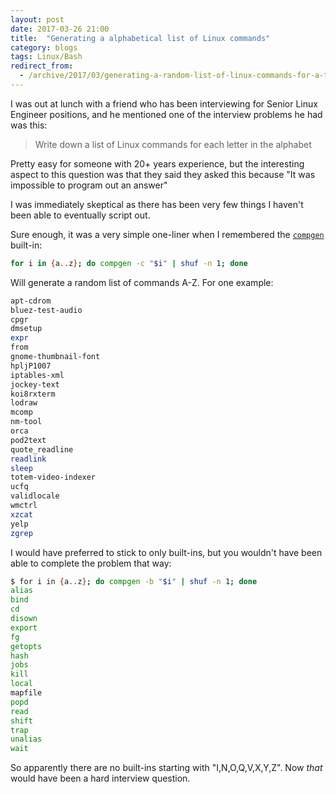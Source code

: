 ```yaml
---
layout: post
date: 2017-03-26 21:00
title:  "Generating a alphabetical list of Linux commands"
category: blogs
tags: Linux/Bash
redirect_from:
  - /archive/2017/03/generating-a-random-list-of-linux-commands-for-a-to-z.html
---
```


I was out at lunch with a friend who has been interviewing for Senior Linux Engineer positions, and he mentioned one of the interview problems he had was this:

> Write down a list of Linux commands for each letter in the alphabet

Pretty easy for someone with 20+ years experience, but the interesting aspect to this question was that they said they asked this because "It was impossible to program out an answer"

I was immediately skeptical as there has been very few things I haven't been able to eventually script out.

Sure enough, it was a very simple one-liner when I remembered the [`compgen`](https://www.gnu.org/software/bash/manual/html_node/Programmable-Completion-Builtins.html) built-in:

```bash
for i in {a..z}; do compgen -c "$i" | shuf -n 1; done
```

Will generate a random list of commands A-Z. For one example:

```bash
apt-cdrom
bluez-test-audio
cpgr
dmsetup
expr
from
gnome-thumbnail-font
hpljP1007
iptables-xml
jockey-text
koi8rxterm
lodraw
mcomp
nm-tool
orca
pod2text
quote_readline
readlink
sleep
totem-video-indexer
ucfq
validlocale
wmctrl
xzcat
yelp
zgrep
```
I would have preferred to stick to only built-ins, but you wouldn't have been able to complete the problem that way:

```bash
$ for i in {a..z}; do compgen -b "$i" | shuf -n 1; done
alias
bind
cd
disown
export
fg
getopts
hash
jobs
kill
local
mapfile
popd
read
shift
trap
unalias
wait
```
So apparently there are no built-ins starting with "I,N,O,Q,V,X,Y,Z". Now *that* would have been a hard interview question.
